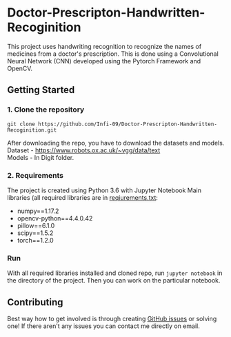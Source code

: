 # Doctor-Prescripton-Handwritten-Recoginition
  This project uses handwriting recognition to recognize the names of medicines from a doctor's prescription. This is done using a Convolutional Neural Network (CNN) developed using the Pytorch Framework and OpenCV.

## Getting Started
### 1. Clone the repository
```
git clone https://github.com/Infi-09/Doctor-Prescripton-Handwritten-Recoginition.git
```
After downloading the repo, you have to download the datasets and models.                                                            
Dataset - https://www.robots.ox.ac.uk/~vgg/data/text                                                                          
Models - In Digit folder.

### 2. Requirements
The project is created using Python 3.6 with Jupyter Notebook
Main libraries (all required libraries are in [reqiurements.txt](reqiurements.txt):
* numpy==1.17.2
* opencv-python==4.4.0.42
* pillow==6.1.0 
* scipy==1.5.2 
* torch==1.2.0

### Run
With all required libraries installed and cloned repo, run `jupyter notebook` in the directory of the project. Then you can work on the particular notebook.

## Contributing
Best way how to get involved is through creating [GitHub issues](https://github.com/Infi-09/Doctor-Prescripton-Handwritten-Recoginition/issues) or solving one! If there aren't any issues you can contact me directly on email.
